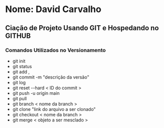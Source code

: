 # Nome: David Carvalho

## Ciação de Projeto Usando GIT e Hospedando no GITHUB

### Comandos Utilizados no Versionamento
- git init
- git status
- git add ,
- git commit -m "descrição da versão"
- git log
- git reset --hard < ID do commit >
- git push -u origin main
- git pull
- git branch < nome da branch >
- git clone "link do arquivo a ser clonado"
- git checkout < nome da branch >
- git merge < objeto a ser mesclado >